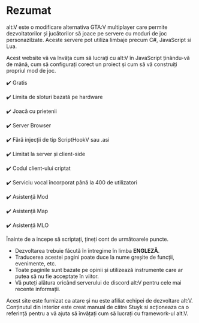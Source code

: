 # Rezumat

alt:V este o modificare alternativa GTA:V multiplayer care permite dezvoltatorilor și jucătorilor să joace pe servere cu moduri de joc personazilzate. Aceste servere pot utiliza limbaje precum C#, JavaScript si Lua.

Acest website vă va învăța cum să lucrați cu alt:V în JavaScript ținându-vă de mână, cum să configurați corect un proiect și cum să vă construiți propriul mod de joc.

✔️ Gratis

✔️ Limita de sloturi bazată pe hardware

✔️ Joacă cu prietenii

✔️ Server Browser

✔️ Fără injecții de tip ScriptHookV sau .asi

✔️ Limitat la server și client-side

✔️ Codul client-ului criptat

✔️ Serviciu vocal încorporat până la 400 de utilizatori

✔️ Asistență Mod

✔️ Asistență Map

✔️ Asistență MLO

Înainte de a incepe să scriptați, țineți cont de următoarele puncte.

-   Dezvoltarea trebuie făcută în întregime în limba **ENGLEZĂ**.
-   Traducerea acestei pagini poate duce la nume greșite de funcții, evenimente, etc.
-   Toate paginile sunt bazate pe opinii și utilizează instrumente care ar putea să nu fie acceptate în viitor.
-   Vă puteți alătura oricând serverului de discord alt:V pentru cele mai recente informații.

Acest site este furnizat ca atare și nu este afiliat echipei de dezvoltare alt:V. Conținutul din interior este creat manual de către Stuyk si acționeaza ca o referință pentru a vă ajuta să învățați cum să lucrați cu framework-ul alt:V.
